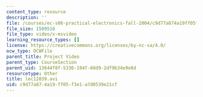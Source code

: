 ```yaml
---
content_type: resource
description: ''
file: /courses/ec-s06-practical-electronics-fall-2004/c9d77a874a19ff05f3e1a7d0539e21cf_lec12039.avi
file_size: 1509516
file_type: video/x-msvideo
learning_resource_types: []
license: https://creativecommons.org/licenses/by-nc-sa/4.0/
ocw_type: OCWFile
parent_title: Project Video
parent_type: CourseSection
parent_uid: 13644f8f-5336-194f-60d9-2df9b34e9e8d
resourcetype: Other
title: lec12039.avi
uid: c9d77a87-4a19-ff05-f3e1-a7d0539e21cf
---
```

